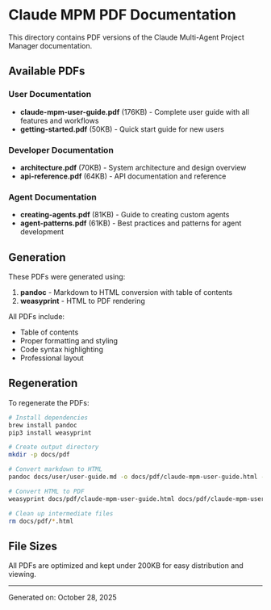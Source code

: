 # Claude MPM PDF Documentation

This directory contains PDF versions of the Claude Multi-Agent Project Manager documentation.

## Available PDFs

### User Documentation
- **claude-mpm-user-guide.pdf** (176KB) - Complete user guide with all features and workflows
- **getting-started.pdf** (50KB) - Quick start guide for new users

### Developer Documentation
- **architecture.pdf** (70KB) - System architecture and design overview
- **api-reference.pdf** (64KB) - API documentation and reference

### Agent Documentation
- **creating-agents.pdf** (81KB) - Guide to creating custom agents
- **agent-patterns.pdf** (61KB) - Best practices and patterns for agent development

## Generation

These PDFs were generated using:
1. **pandoc** - Markdown to HTML conversion with table of contents
2. **weasyprint** - HTML to PDF rendering

All PDFs include:
- Table of contents
- Proper formatting and styling
- Code syntax highlighting
- Professional layout

## Regeneration

To regenerate the PDFs:

```bash
# Install dependencies
brew install pandoc
pip3 install weasyprint

# Create output directory
mkdir -p docs/pdf

# Convert markdown to HTML
pandoc docs/user/user-guide.md -o docs/pdf/claude-mpm-user-guide.html --toc --toc-depth=3 --standalone --embed-resources

# Convert HTML to PDF
weasyprint docs/pdf/claude-mpm-user-guide.html docs/pdf/claude-mpm-user-guide.pdf

# Clean up intermediate files
rm docs/pdf/*.html
```

## File Sizes

All PDFs are optimized and kept under 200KB for easy distribution and viewing.

---

Generated on: October 28, 2025
